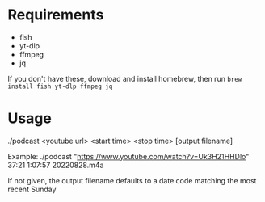 # Requirements
* fish
* yt-dlp
* ffmpeg
* jq

If you don't have these, download and install homebrew, then run `brew install fish yt-dlp ffmpeg jq`

# Usage
./podcast \<youtube url\> \<start time\> \<stop time\> [output filename]

Example: ./podcast "https://www.youtube.com/watch?v=Uk3H21HHDlo" 37:21 1:07:57 20220828.m4a 

If not given, the output filename defaults to a date code matching the most recent Sunday
